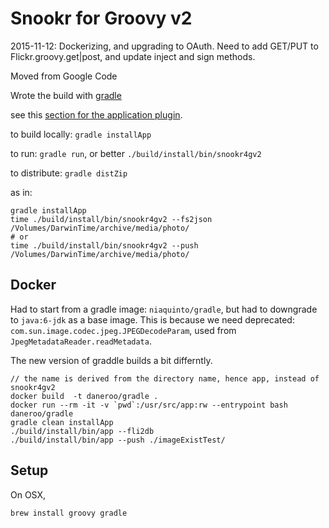 # Snookr for Groovy v2

2015-11-12: Dockerizing, and upgrading to OAuth. Need to add GET/PUT to Flickr.groovy.get|post, and update inject and sign methods.


Moved from Google Code

Wrote the build with [gradle](http://www.gradle.org/documentation)

see this [section for the application plugin](http://gradle.org/docs/current/userguide/application_plugin.html).

to build locally: `gradle installApp`

to run: `gradle run`, or better `./build/install/bin/snookr4gv2`

to distribute: `gradle distZip`

as in:

    gradle installApp
    time ./build/install/bin/snookr4gv2 --fs2json /Volumes/DarwinTime/archive/media/photo/
    # or
    time ./build/install/bin/snookr4gv2 --push /Volumes/DarwinTime/archive/media/photo/

## Docker
Had to start from a gradle image: `niaquinto/gradle`, but had to downgrade to `java:6-jdk` as a base image.
This is because we need deprecated: `com.sun.image.codec.jpeg.JPEGDecodeParam`, used from `JpegMetadataReader.readMetadata`.

The new version of graddle builds a bit differntly.

    // the name is derived from the directory name, hence app, instead of snookr4gv2
    docker build  -t daneroo/gradle .
    docker run --rm -it -v `pwd`:/usr/src/app:rw --entrypoint bash daneroo/gradle
    gradle clean installApp
    ./build/install/bin/app --fli2db
    ./build/install/bin/app --push ./imageExistTest/


## Setup
On OSX, 
 
    brew install groovy gradle